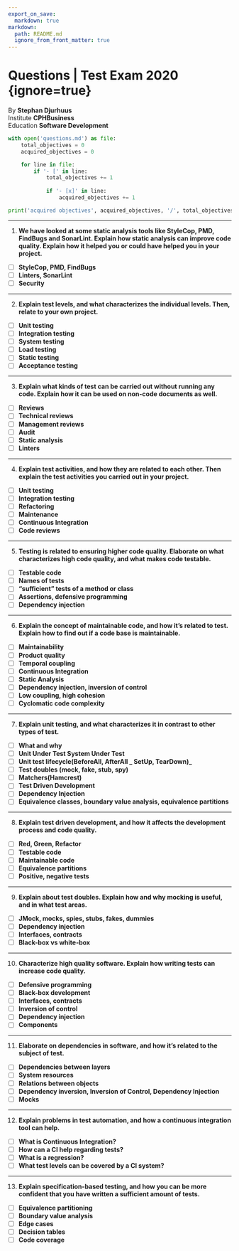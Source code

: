 ```yaml
---
export_on_save:
  markdown: true
markdown:
  path: README.md
  ignore_from_front_matter: true
---
```


# Questions | Test Exam 2020 {ignore=true}
By **Stephan Djurhuus**  
Institute **CPHBusiness**  
Education **Software Development**  


```python {cmd="python" hide=true}
with open('questions.md') as file:
    total_objectives = 0
    acquired_objectives = 0

    for line in file:
        if '- [' in line:
            total_objectives += 1
            
            if '- [x]' in line:
                acquired_objectives += 1

print('acquired objectives', acquired_objectives, '/', total_objectives)
```

___

1. **We have looked at some static analysis tools like StyleCop, PMD, FindBugs and SonarLint. Explain how static analysis can improve code quality. Explain how it helped you or could have helped you in your project.**

- [ ] **StyleCop, PMD, FindBugs**
- [ ] **Linters, SonarLint**
- [ ] **Security**
___

2. **Explain test levels, and what characterizes the individual levels. Then, relate to your own project.**

- [ ] **Unit testing**
- [ ] **Integration testing**
- [ ] **System testing**
- [ ] **Load testing**
- [ ] **Static testing**
- [ ] **Acceptance testing**
___

3. **Explain what kinds of test can be carried out without running any code. Explain how it can be used on non-code documents as well.**

- [ ] **Reviews**
- [ ] **Technical reviews**
- [ ] **Management reviews**
- [ ] **Audit**
- [ ] **Static analysis**
- [ ] **Linters**
___

4. **Explain test activities, and how they are related to each other. Then explain the test activities you carried out in your project.**

- [ ] **Unit testing**
- [ ] **Integration testing**
- [ ] **Refactoring**
- [ ] **Maintenance**
- [ ] **Continuous Integration**
- [ ] **Code reviews**
___

5. **Testing is related to ensuring higher code quality. Elaborate on what characterizes high code quality, and what makes code testable.**

- [ ] **Testable code**
- [ ] **Names of tests**
- [ ] **“sufficient” tests of a method or class**
- [ ] **Assertions, defensive programming**
- [ ] **Dependency injection**
___

6. **Explain the concept of maintainable code, and how it’s related to test. Explain how to find out if a code base is maintainable.**

- [ ] **Maintainability**
- [ ] **Product quality**
- [ ] **Temporal coupling**
- [ ] **Continuous Integration**
- [ ] **Static Analysis**
- [ ] **Dependency injection, inversion of control**
- [ ] **Low coupling, high cohesion**
- [ ] **Cyclomatic code complexity**
___

7. **Explain unit testing, and what characterizes it in contrast to other types of test.**

- [ ] **What and why**
- [ ] **Unit Under Test System Under Test**
- [ ] **Unit test lifecycle(BeforeAll, AfterAll _ SetUp, TearDown)_**
- [ ] **Test doubles (mock, fake, stub, spy)**
- [ ] **Matchers(Hamcrest)**
- [ ] **Test Driven Development**
- [ ] **Dependency Injection**
- [ ] **Equivalence classes, boundary value analysis, equivalence partitions**
___

8. **Explain test driven development, and how it affects the development process and code quality.**

- [ ] **Red, Green, Refactor**
- [ ] **Testable code**
- [ ] **Maintainable code**
- [ ] **Equivalence partitions**
- [ ] **Positive, negative tests**
___

9. **Explain about test doubles. Explain how and why mocking is useful, and in what test areas.**

- [ ] **JMock, mocks, spies, stubs, fakes, dummies**
- [ ] **Dependency injection**
- [ ] **Interfaces, contracts**
- [ ] **Black-box vs white-box**
___

10. **Characterize high quality software. Explain how writing tests can increase code quality.**

- [ ] **Defensive programming**
- [ ] **Black-box development**
- [ ] **Interfaces, contracts**
- [ ] **Inversion of control**
- [ ] **Dependency injection**
- [ ] **Components**
___

11. **Elaborate on dependencies in software, and how it’s related to the subject of test.**

- [ ] **Dependencies between layers**
- [ ] **System resources**
- [ ] **Relations between objects**
- [ ] **Dependency inversion, Inversion of Control, Dependency Injection**
- [ ] **Mocks**
___

12. **Explain problems in test automation, and how a continuous integration tool can help.**

- [ ] **What is Continuous Integration?**
- [ ] **How can a CI help regarding tests?**
- [ ] **What is a regression?**
- [ ] **What test levels can be covered by a CI system?**
___

13. **Explain specification-based testing, and how you can be more confident that you have written a sufficient amount of tests.**

- [ ] **Equivalence partitioning**
- [ ] **Boundary value analysis**
- [ ] **Edge cases**
- [ ] **Decision tables**
- [ ] **Code coverage**